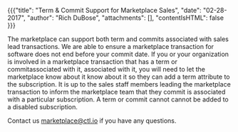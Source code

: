 {{{"title": "Term & Commit Support for Marketplace Sales",
"date": "02-28-2017", 
"author": "Rich DuBose", 
"attachments": [], 
"contentIsHTML": false }}}

The  marketplace can support both term and commits associated with sales lead  transactions.  We are able to ensure a marketplace transaction for software does not end  before your commit date. If you or your organization is involved in a marketplace transaction that has a term or commitassociated with it, associated with it, you will need to let the marketplace know about it know about it so they can add a term attribute to the subscription.  It is up to the sales staff members leading the marketplace transaction to inform the marketplace team that they commit is associated with a particular subscription.  A term or commit cannot cannot be added to a disabled subscription.   

Contact us [marketplace@ctl.io](mailto:marketplace@ctl.io) if you have any questions.
         
